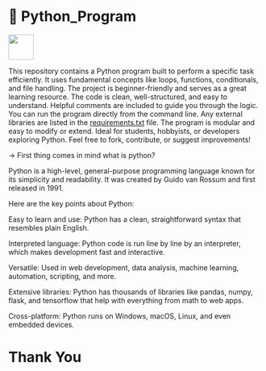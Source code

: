 #  🐍 Python_Program
  
  <img src="https://cdn.jsdelivr.net/gh/devicons/devicon/icons/python/python-original.svg" width="50"/>

  
This repository contains a Python program built to perform a specific task efficiently.
It uses fundamental concepts like loops, functions, conditionals, and file handling.
The project is beginner-friendly and serves as a great learning resource.
The code is clean, well-structured, and easy to understand.
Helpful comments are included to guide you through the logic.
You can run the program directly from the command line.
Any external libraries are listed in the [requirements.txt](https://pip.pypa.io/en/stable/reference/requirements-file-format/) file.
The program is modular and easy to modify or extend.
Ideal for students, hobbyists, or developers exploring Python.
Feel free to fork, contribute, or suggest improvements!

-> First thing comes in mind what is python?

Python is a high-level, general-purpose programming language known for its simplicity and readability. It was created by Guido van Rossum and first released in 1991.

Here are the key points about Python:

Easy to learn and use: Python has a clean, straightforward syntax that resembles plain English.

Interpreted language: Python code is run line by line by an interpreter, which makes development fast and interactive.

Versatile: Used in web development, data analysis, machine learning, automation, scripting, and more.

Extensive libraries: Python has thousands of libraries like pandas, numpy, flask, and tensorflow that help with everything from math to web apps.

Cross-platform: Python runs on Windows, macOS, Linux, and even embedded devices.



# Thank You
